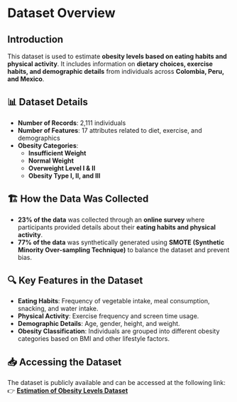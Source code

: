 # Dataset Overview

## Introduction
This dataset is used to estimate **obesity levels based on eating habits and physical activity**. It includes information on **dietary choices, exercise habits, and demographic details** from individuals across **Colombia, Peru, and Mexico**.

## 📊 Dataset Details
- **Number of Records**: 2,111 individuals
- **Number of Features**: 17 attributes related to diet, exercise, and demographics
- **Obesity Categories**:
  - **Insufficient Weight**
  - **Normal Weight**
  - **Overweight Level I & II**
  - **Obesity Type I, II, and III**

## 🏗 How the Data Was Collected
- **23% of the data** was collected through an **online survey** where participants provided details about their **eating habits and physical activity**.
- **77% of the data** was synthetically generated using **SMOTE (Synthetic Minority Over-sampling Technique)** to balance the dataset and prevent bias.

## 🔍 Key Features in the Dataset
- **Eating Habits**: Frequency of vegetable intake, meal consumption, snacking, and water intake.
- **Physical Activity**: Exercise frequency and screen time usage.
- **Demographic Details**: Age, gender, height, and weight.
- **Obesity Classification**: Individuals are grouped into different obesity categories based on BMI and other lifestyle factors.

## 📥 Accessing the Dataset
The dataset is publicly available and can be accessed at the following link:
👉 **[Estimation of Obesity Levels Dataset](https://archive.ics.uci.edu/dataset/544/estimation+of+obesity+levels+based+on+eating+habits+and+physical+condition)**


